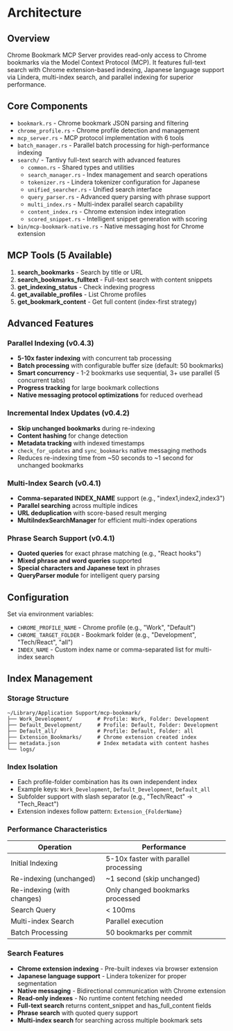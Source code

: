 # Architecture

## Overview

Chrome Bookmark MCP Server provides read-only access to Chrome bookmarks via the Model Context Protocol (MCP). It features full-text search with Chrome extension-based indexing, Japanese language support via Lindera, multi-index search, and parallel indexing for superior performance.

## Core Components

- `bookmark.rs` - Chrome bookmark JSON parsing and filtering
- `chrome_profile.rs` - Chrome profile detection and management  
- `mcp_server.rs` - MCP protocol implementation with 6 tools
- `batch_manager.rs` - Parallel batch processing for high-performance indexing
- `search/` - Tantivy full-text search with advanced features
  - `common.rs` - Shared types and utilities
  - `search_manager.rs` - Index management and search operations
  - `tokenizer.rs` - Lindera tokenizer configuration for Japanese
  - `unified_searcher.rs` - Unified search interface
  - `query_parser.rs` - Advanced query parsing with phrase support
  - `multi_index.rs` - Multi-index parallel search capability
  - `content_index.rs` - Chrome extension index integration
  - `scored_snippet.rs` - Intelligent snippet generation with scoring
- `bin/mcp-bookmark-native.rs` - Native messaging host for Chrome extension

## MCP Tools (5 Available)

1. **search_bookmarks** - Search by title or URL
2. **search_bookmarks_fulltext** - Full-text search with content snippets
3. **get_indexing_status** - Check indexing progress
4. **get_available_profiles** - List Chrome profiles
5. **get_bookmark_content** - Get full content (index-first strategy)

## Advanced Features

### Parallel Indexing (v0.4.3)
- **5-10x faster indexing** with concurrent tab processing
- **Batch processing** with configurable buffer size (default: 50 bookmarks)
- **Smart concurrency** - 1-2 bookmarks use sequential, 3+ use parallel (5 concurrent tabs)
- **Progress tracking** for large bookmark collections
- **Native messaging protocol optimizations** for reduced overhead

### Incremental Index Updates (v0.4.2)
- **Skip unchanged bookmarks** during re-indexing
- **Content hashing** for change detection
- **Metadata tracking** with indexed timestamps
- `check_for_updates` and `sync_bookmarks` native messaging methods
- Reduces re-indexing time from ~50 seconds to ~1 second for unchanged bookmarks

### Multi-Index Search (v0.4.1)
- **Comma-separated INDEX_NAME** support (e.g., "index1,index2,index3")
- **Parallel searching** across multiple indices
- **URL deduplication** with score-based result merging
- **MultiIndexSearchManager** for efficient multi-index operations

### Phrase Search Support (v0.4.1)
- **Quoted queries** for exact phrase matching (e.g., "React hooks")
- **Mixed phrase and word queries** supported
- **Special characters and Japanese text** in phrases
- **QueryParser module** for intelligent query parsing

## Configuration

Set via environment variables:
- `CHROME_PROFILE_NAME` - Chrome profile (e.g., "Work", "Default")
- `CHROME_TARGET_FOLDER` - Bookmark folder (e.g., "Development", "Tech/React", "all")
- `INDEX_NAME` - Custom index name or comma-separated list for multi-index search

## Index Management

### Storage Structure
```
~/Library/Application Support/mcp-bookmark/
├── Work_Development/        # Profile: Work, Folder: Development
├── Default_Development/     # Profile: Default, Folder: Development  
├── Default_all/             # Profile: Default, Folder: all
├── Extension_Bookmarks/     # Chrome extension created index
├── metadata.json            # Index metadata with content hashes
└── logs/
```

### Index Isolation
- Each profile-folder combination has its own independent index
- Example keys: `Work_Development`, `Default_Development`, `Default_all`
- Subfolder support with slash separator (e.g., "Tech/React" → "Tech_React")
- Extension indexes follow pattern: `Extension_{FolderName}`

### Performance Characteristics

| Operation | Performance |
|-----------|------------|
| Initial Indexing | 5-10x faster with parallel processing |
| Re-indexing (unchanged) | ~1 second (skip unchanged) |
| Re-indexing (with changes) | Only changed bookmarks processed |
| Search Query | < 100ms |
| Multi-index Search | Parallel execution |
| Batch Processing | 50 bookmarks per commit |

### Search Features
- **Chrome extension indexing** - Pre-built indexes via browser extension
- **Japanese language support** - Lindera tokenizer for proper segmentation
- **Native messaging** - Bidirectional communication with Chrome extension
- **Read-only indexes** - No runtime content fetching needed
- **Full-text search** returns content_snippet and has_full_content fields
- **Phrase search** with quoted query support
- **Multi-index search** for searching across multiple bookmark sets